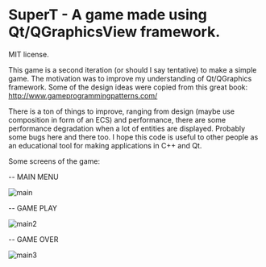 # SuperT - A game made using Qt/QGraphicsView framework.
MIT license.

This game is a second iteration (or should I say tentative) to make a simple game. The motivation was to improve my understanding of Qt/QGraphics framework. Some of the design ideas were copied from this great book: http://www.gameprogrammingpatterns.com/

There is a ton of things to improve, ranging from design (maybe use composition in form of an ECS) and performance, there are some performance degradation when a lot of entities are displayed. Probably some bugs here and there too. I hope this code is useful to other people as an educational tool for making applications in C++ and Qt.

Some screens of the game:

-- MAIN MENU

![main](https://user-images.githubusercontent.com/2021800/48970696-9d9b6400-eff6-11e8-9fbe-219734181bea.png)

-- GAME PLAY

![main2](https://user-images.githubusercontent.com/2021800/48970702-a7bd6280-eff6-11e8-8985-bd48eddb1f26.png)

-- GAME OVER 

![main3](https://user-images.githubusercontent.com/2021800/48970706-aee47080-eff6-11e8-8d71-ce297ce73c9b.png)


